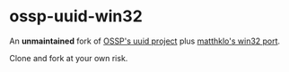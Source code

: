 # ossp-uuid-win32

An **unmaintained** fork of [OSSP's uuid project](http://www.ossp.org/pkg/lib/uuid/)
plus [matthklo's win32 port](https://sourceforge.net/projects/osspuuidwin32/).

Clone and fork at your own risk.

